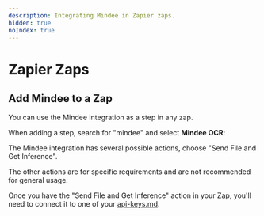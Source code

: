 ```yaml
---
description: Integrating Mindee in Zapier zaps.
hidden: true
noIndex: true
---
```


# Zapier Zaps

## Add Mindee to a Zap <a href="#add-mindee-to-a-make.com-scenario" id="add-mindee-to-a-make.com-scenario"></a>

You can use the Mindee integration as a step in any zap.

When adding a step, search for "mindee" and select **Mindee OCR**:

The Mindee integration has several possible actions, choose "Send File and Get Inference".

The other actions are for specific requirements and are not recommended for general usage.

Once you have the "Send File and Get Inference" action in your Zap, you'll need to connect it to one of your [api-keys.md](../api-keys.md "mention").
